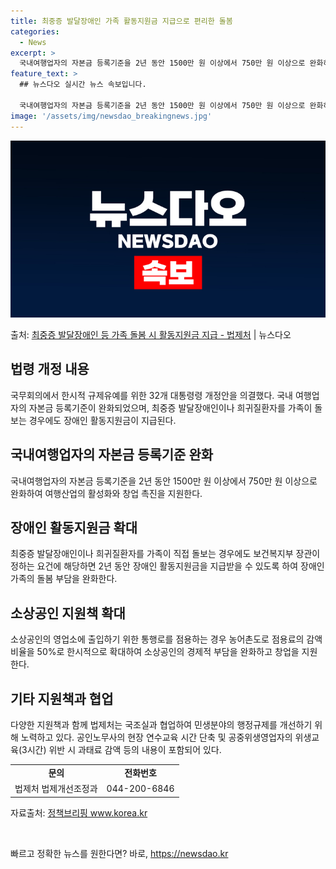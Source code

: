 ```yaml
---
title: 최중증 발달장애인 가족 활동지원금 지급으로 편리한 돌봄
categories:
  - News
excerpt: >
  국내여행업자의 자본금 등록기준을 2년 동안 1500만 원 이상에서 750만 원 이상으로 완화하고, 최중증 발…
feature_text: >
  ## 뉴스다오 실시간 뉴스 속보입니다.

  국내여행업자의 자본금 등록기준을 2년 동안 1500만 원 이상에서 750만 원 이상으로 완화하고, 최중증 발…
image: '/assets/img/newsdao_breakingnews.jpg'
---
```


![뉴스다오 속보](/assets/img/newsdao_breakingnews.jpg)

<p>출처: <a href="https://newsdao.kr/3861" rel="dofollow">최중증 발달장애인 등 가족 돌봄 시 활동지원금 지급 - 법제처</a> | 뉴스다오</p>

<h2 data-ke-size="size26">법령 개정 내용</h2>
<p data-ke-size="size16">국무회의에서 한시적 규제유예를 위한 32개 대통령령 개정안을 의결했다. 국내 여행업자의 자본금 등록기준이 완화되었으며, 최중증 발달장애인이나 희귀질환자를 가족이 돌보는 경우에도 장애인 활동지원금이 지급된다.</p>

<h2 data-ke-size="size26">국내여행업자의 자본금 등록기준 완화</h2>
<p data-ke-size="size16">국내여행업자의 자본금 등록기준을 2년 동안 1500만 원 이상에서 750만 원 이상으로 완화하여 여행산업의 활성화와 창업 촉진을 지원한다.</p>

<h2 data-ke-size="size26">장애인 활동지원금 확대</h2>
<p data-ke-size="size16">최중증 발달장애인이나 희귀질환자를 가족이 직접 돌보는 경우에도 보건복지부 장관이 정하는 요건에 해당하면 2년 동안 장애인 활동지원금을 지급받을 수 있도록 하여 장애인 가족의 돌봄 부담을 완화한다.</p>

<h2 data-ke-size="size26">소상공인 지원책 확대</h2>
<p data-ke-size="size16">소상공인의 영업소에 출입하기 위한 통행로를 점용하는 경우 농어촌도로 점용료의 감액비율을 50%로 한시적으로 확대하여 소상공인의 경제적 부담을 완화하고 창업을 지원한다.</p>

<h2 data-ke-size="size26">기타 지원책과 협업</h2>
<p data-ke-size="size16">다양한 지원책과 함께 법제처는 국조실과 협업하여 민생분야의 행정규제를 개선하기 위해 노력하고 있다. 공인노무사의 현장 연수교육 시간 단축 및 공중위생영업자의 위생교육(3시간) 위반 시 과태료 감액 등의 내용이 포함되어 있다.</p>

<table>
   <tbody>
      <tr>
         <td style="text-align: center; height: 17px;"><b>문의</b></td>
         <td style="text-align: center; height: 17px;"><b>전화번호</b></td>
      </tr>
      <tr>
         <td style="text-align: center; height: 17px;">법제처 법제개선조정과</td>
         <td style="text-align: center; height: 17px;">044-200-6846</td>
      </tr>
   </tbody>
</table>
<p data-ke-size="size16">자료출처: <a href="https://newsdao.kr/3861">정책브리핑 www.korea.kr</a></p>
<p data-ke-size="size16">&nbsp;</p> 

빠르고 정확한 뉴스를 원한다면? 바로, <a href="https://newsdao.kr" rel="dofollow">https://newsdao.kr</a>


